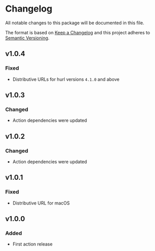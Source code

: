 # Changelog

All notable changes to this package will be documented in this file.

The format is based on [Keep a Changelog][keepachangelog] and this project adheres to [Semantic Versioning][semver].

## v1.0.4

### Fixed

- Distributive URLs for hurl versions `4.1.0` and above

## v1.0.3

### Changed

- Action dependencies were updated

## v1.0.2

### Changed

- Action dependencies were updated

## v1.0.1

### Fixed

- Distributive URL for macOS

## v1.0.0

### Added

- First action release

[keepachangelog]:https://keepachangelog.com/en/1.0.0/
[semver]:https://semver.org/spec/v2.0.0.html

